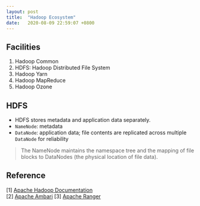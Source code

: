 ```yaml
---
layout: post
title:  "Hadoop Ecosystem"
date:   2020-08-09 22:59:07 +0800
---
```

## Facilities

1. Hadoop Common
2. HDFS: Hadoop Distributed File System
3. Hadoop Yarn
4. Hadoop MapReduce
5. Hadoop Ozone

## HDFS

- HDFS stores metadata and application data separately.
- `NameNode`: metadata
- `DataNode`: application data; file contents are replicated across multiple `DataNode` for reliability

> The NameNode maintains the namespace tree and the mapping of file blocks to DataNodes (the physical location of file data).

## Reference

[1] [Apache Hadoop Documentation](https://hadoop.apache.org/) <br>
[2] [Apache Ambari](https://ambari.apache.org/)
[3] [Apache Ranger](https://ranger.apache.org/)